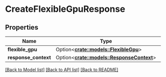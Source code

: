 # CreateFlexibleGpuResponse

## Properties

Name | Type | Description | Notes
------------ | ------------- | ------------- | -------------
**flexible_gpu** | Option<[**crate::models::FlexibleGpu**](FlexibleGpu.md)> |  | [optional]
**response_context** | Option<[**crate::models::ResponseContext**](ResponseContext.md)> |  | [optional]

[[Back to Model list]](../README.md#documentation-for-models) [[Back to API list]](../README.md#documentation-for-api-endpoints) [[Back to README]](../README.md)


